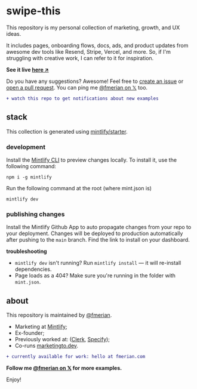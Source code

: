 # swipe-this

This repository is my personal collection of marketing, growth, and UX ideas.

It includes pages, onboarding flows, docs, ads, and product updates from awesome dev tools like Resend, Stripe, Vercel, and more. So, if I'm struggling with creative work, I can refer to it for inspiration.

**See it live [here ↗︎](https://mktto.dev/examples)**

Do you have any suggestions? Awesome! Feel free to [create an issue](https://github.com/fmerian/swipe-this/issues) or [open a pull request](https://github.com/fmerian/swipe-this/pulls). You can ping me [@fmerian on 𝕏](https://x.com/fmerian) too.

```diff
+ watch this repo to get notifications about new examples
```

## stack

This collection is generated using [mintlify/starter](https://git.new/docs).

### development

Install the [Mintlify CLI](https://www.npmjs.com/package/mintlify) to preview changes locally. To install it, use the following command:

```
npm i -g mintlify
```

Run the following command at the root (where mint.json is)

```
mintlify dev
```

### publishing changes

Install the Mintlify Github App to auto propagate changes from your repo to your deployment. Changes will be deployed to production automatically after pushing to the `main` branch. Find the link to install on your dashboard. 

**troubleshooting**

- `mintlify dev` isn't running? Run `mintlify install` — it will re-install dependencies.
- Page loads as a 404? Make sure you're running in the folder with `mint.json`.

## about

This repository is maintained by [@fmerian](https://read.cv/fmerian).

- Marketing at [Mintlify](https://mintlify.com);
- Ex-founder;
- Previously worked at: ([Clerk](https://clerk.com), [Specify](https://specifyapp.com));
- Co-runs [marketingto.dev](https://marketingto.dev).

```diff
+ currently available for work: hello at fmerian.com
```

**Follow me [@fmerian on 𝕏](https://x.com/fmerian) for more examples.**

Enjoy!
